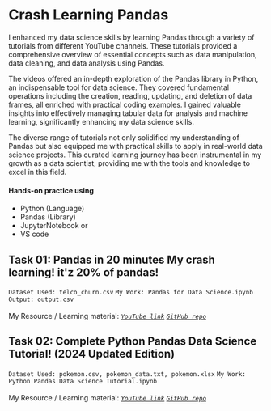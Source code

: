 # Crash Learning Pandas

I enhanced my data science skills by learning Pandas through a variety of tutorials from different YouTube channels. These tutorials provided a comprehensive overview of essential concepts such as data manipulation, data cleaning, and data analysis using Pandas. <br>

The videos offered an in-depth exploration of the Pandas library in Python, an indispensable tool for data science. They covered fundamental operations including the creation, reading, updating, and deletion of data frames, all enriched with practical coding examples. I gained valuable insights into effectively managing tabular data for analysis and machine learning, significantly enhancing my data science skills. <br>

The diverse range of tutorials not only solidified my understanding of Pandas but also equipped me with practical skills to apply in real-world data science projects. This curated learning journey has been instrumental in my growth as a data scientist, providing me with the tools and knowledge to excel in this field.

#### Hands-on practice using 
- Python (Language)
- Pandas (Library)
- JupyterNotebook or
- VS code

## Task 01: Pandas in 20 minutes My crash learning! it'z 20% of pandas!

`` Dataset Used: telco_churn.csv `` 
`` My Work: Pandas for Data Science.ipynb ``
`` Output: output.csv ``
 <br> <br>
  My Resource / Learning material:
*[`` YouTube link ``](https://youtu.be/tRKeLrwfUgU?si=Q0WD4FP84cBRW1Sz)* 
*[`` GitHub repo ``](https://github.com/nicknochnack/Pandasin20Minutes)* 


## Task 02: Complete Python Pandas Data Science Tutorial! (2024 Updated Edition)
`` Dataset Used: pokemon.csv, pokemon_data.txt, pokemon.xlsx `` 
`` My Work: Python Pandas Data Science Tutorial.ipynb ``
<br><br>
 My Resource / Learning material:
*[`` YouTube link ``](https://youtu.be/2uvysYbKdjM?si=GCVOSJgiNSoOtNZ0)* 
*[`` GitHub repo ``](https://github.com/KeithGalli/complete-pandas-tutorial)* 




